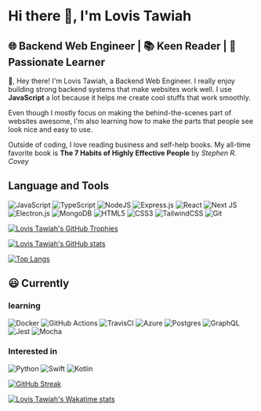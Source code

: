 # Hi there 👋, I'm Lovis Tawiah

## 🌐 Backend Web Engineer | 📚 Keen Reader | 🧠 Passionate Learner

👋, Hey there! I'm Lovis Tawiah, a Backend Web Engineer. I really enjoy building strong backend systems that make websites work well. I use **JavaScript** a lot because it helps me create cool stuffs that work smoothly.

Even though I mostly focus on making the behind-the-scenes part of websites awesome, I'm also learning how to make the parts that people see look nice and easy to use.

Outside of coding, I love reading business and self-help books. My all-time favorite book is **The 7 Habits of Highly Effective People** by _Stephen R. Covey_

## Language and Tools

![JavaScript](https://img.shields.io/badge/javascript-%23323330.svg?style=for-the-badge&logo=javascript&logoColor=%23F7DF1E)
![TypeScript](https://img.shields.io/badge/typescript-%23007ACC.svg?style=for-the-badge&logo=typescript&logoColor=white)
![NodeJS](https://img.shields.io/badge/node.js-6DA55F?style=for-the-badge&logo=node.js&logoColor=white)
![Express.js](https://img.shields.io/badge/express.js-%23404d59.svg?style=for-the-badge&logo=express&logoColor=%2361DAFB)
![React](https://img.shields.io/badge/react-%2320232a.svg?style=for-the-badge&logo=react&logoColor=%2361DAFB)
![Next JS](https://img.shields.io/badge/Next-black?style=for-the-badge&logo=next.js&logoColor=white)
![Electron.js](https://img.shields.io/badge/Electron-191970?style=for-the-badge&logo=Electron&logoColor=white)
![MongoDB](https://img.shields.io/badge/MongoDB-%234ea94b.svg?style=for-the-badge&logo=mongodb&logoColor=white)
![HTML5](https://img.shields.io/badge/html5-%23E34F26.svg?style=for-the-badge&logo=html5&logoColor=white)
![CSS3](https://img.shields.io/badge/css3-%231572B6.svg?style=for-the-badge&logo=css3&logoColor=white)
![TailwindCSS](https://img.shields.io/badge/tailwindcss-%2338B2AC.svg?style=for-the-badge&logo=tailwind-css&logoColor=white)
![Git](https://img.shields.io/badge/git-%23F05033.svg?style=for-the-badge&logo=git&logoColor=white)

[![Lovis Tawiah's GitHub Trophies](https://github-profile-trophy.vercel.app/?username=lovistawiah&no-frame=false&theme=darkhub)](https://github.com/lovistawiah/)

[![Lovis Tawiah's GitHub stats](https://github-readme-stats.vercel.app/api?username=lovistawiah&show_icons=true&theme=radical)](https://github.com/lovistawiah/)

[![Top Langs](https://github-readme-stats.vercel.app/api/top-langs/?username=lovistawiah&layout=compact&langs_count=8&card_width=320&theme=radical)](https://github.com/lovistawiah/)

## 😃 Currently

### learning

![Docker](https://img.shields.io/badge/docker-%230db7ed.svg?style=for-the-badge&logo=docker&logoColor=white)
![GitHub Actions](https://img.shields.io/badge/github%20actions-%232671E5.svg?style=for-the-badge&logo=githubactions&logoColor=white)
![TravisCI](https://img.shields.io/badge/travis%20ci-%232B2F33.svg?style=for-the-badge&logo=travis&logoColor=white)
![Azure](https://img.shields.io/badge/azure-%230072C6.svg?style=for-the-badge&logo=microsoftazure&logoColor=white)
![Postgres](https://img.shields.io/badge/postgres-%23316192.svg?style=for-the-badge&logo=postgresql&logoColor=white)
![GraphQL](https://img.shields.io/badge/-GraphQL-E10098?style=for-the-badge&logo=graphql&logoColor=white)
![Jest](https://img.shields.io/badge/-jest-%23C21325?style=for-the-badge&logo=jest&logoColor=white)
![Mocha](https://img.shields.io/badge/-mocha-%238D6748?style=for-the-badge&logo=mocha&logoColor=white)

### Interested in

![Python](https://img.shields.io/badge/python-3670A0?style=for-the-badge&logo=python&logoColor=ffdd54)
![Swift](https://img.shields.io/badge/swift-F54A2A?style=for-the-badge&logo=swift&logoColor=white)
![Kotlin](https://img.shields.io/badge/kotlin-%237F52FF.svg?style=for-the-badge&logo=kotlin&logoColor=white)

[![GitHub Streak](https://streak-stats.demolab.com/?user=lovistawiah&theme=radical)](https://git.io/streak-stats)

[![Lovis Tawiah's Wakatime stats](https://github-readme-stats.vercel.app/api/wakatime?username=lovistawiah&layout=compact&theme=radical)](https://wakatime.com/@lovistawiah)
